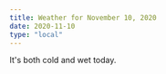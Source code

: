```yaml
---
title: Weather for November 10, 2020
date: 2020-11-10
type: "local"
---
```


It's both cold and wet today.